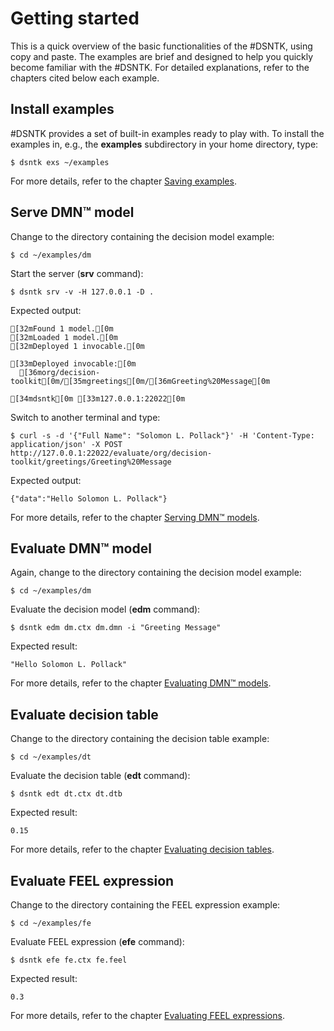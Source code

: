 # Getting started

This is a quick overview of the basic functionalities of the #DSNTK, using copy and paste.
The examples are brief and designed to help you quickly become familiar with the #DSNTK.
For detailed explanations, refer to the chapters cited below each example.

## Install examples

#DSNTK provides a set of built-in examples ready to play with.
To install the examples in, e.g., the **examples** subdirectory in your home directory, type:

```shell 
$ dsntk exs ~/examples
```

For more details, refer to the chapter [Saving examples](commands/command-exs.md).

## Serve DMN™ model

Change to the directory containing the decision model example:

```shell
$ cd ~/examples/dm
```

Start the server  (**srv** command):

```shell
$ dsntk srv -v -H 127.0.0.1 -D .
```

Expected output:

```ansi
[32mFound 1 model.[0m
[32mLoaded 1 model.[0m
[32mDeployed 1 invocable.[0m

[33mDeployed invocable:[0m
  [36morg/decision-toolkit[0m/[35mgreetings[0m/[36mGreeting%20Message[0m

[34mdsntk[0m [33m127.0.0.1:22022[0m
```

Switch to another terminal and type:

```shell
$ curl -s -d '{"Full Name": "Solomon L. Pollack"}' -H 'Content-Type: application/json' -X POST http://127.0.0.1:22022/evaluate/org/decision-toolkit/greetings/Greeting%20Message
```

Expected output:

```ansi
{"data":"Hello Solomon L. Pollack"}
```

For more details, refer to the chapter [Serving DMN™ models](commands/command-srv.md).

## Evaluate DMN™ model

Again, change to the directory containing the decision model example:

```shell
$ cd ~/examples/dm
```

Evaluate the decision model (**edm** command):

```shell
$ dsntk edm dm.ctx dm.dmn -i "Greeting Message"
```

Expected result:

```ansi
"Hello Solomon L. Pollack"
```

For more details, refer to the chapter [Evaluating DMN™ models](commands/command-edm.md).

## Evaluate decision table

Change to the directory containing the decision table example:

```shell
$ cd ~/examples/dt
```

Evaluate the decision table (**edt** command):

```shell
$ dsntk edt dt.ctx dt.dtb
```

Expected result:

```ansi
0.15
```

For more details, refer to the chapter [Evaluating decision tables](commands/command-edt.md).

## Evaluate FEEL expression

Change to the directory containing the FEEL expression example:

```shell
$ cd ~/examples/fe
```

Evaluate FEEL expression (**efe** command):

```shell
$ dsntk efe fe.ctx fe.feel
```

Expected result:

```ansi
0.3
```

For more details, refer to the chapter [Evaluating FEEL expressions](commands/command-efe.md).
